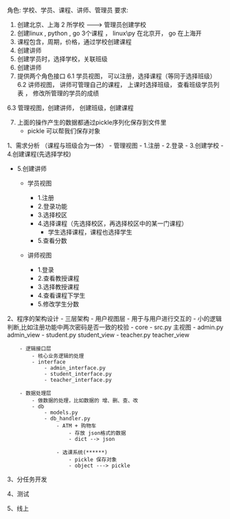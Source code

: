 角色: 学校、学员、课程、讲师、管理员 要求:

1. 创建北京、上海 2 所学校 ---> 管理员创建学校
2. 创建linux , python , go 3个课程 ， linux\py 在北京开， go 在上海开
3. 课程包含，周期，价格，通过学校创建课程
4. 创建讲师
5. 创建学员时，选择学校，关联班级
5. 创建讲师
6. 提供两个角色接口 6.1 学员视图， 可以注册，选择课程（等同于选择班级） 6.2 讲师视图， 讲师可管理自己的课程， 上课时选择班级， 查看班级学员列表 ， 修改所管理的学员的成绩

6.3 管理视图，创建讲师， 创建班级，创建课程

7. 上面的操作产生的数据都通过pickle序列化保存到文件里
    - pickle 可以帮我们保存对象

1、需求分析 （课程与班级合为一体） - 管理视图 - 1.注册 - 2.登录 - 3.创建学校 - 4.创建课程(先选择学校)
- 5.创建讲师

    - 学员视图
        - 1.注册
        - 2.登录功能
        - 3.选择校区
        - 4.选择课程（先选择校区，再选择校区中的某一门课程）
            - 学生选择课程，课程也选择学生
        - 5.查看分数

    - 讲师视图
        - 1.登录
        - 2.查看教授课程
        - 3.选择教授课程
        - 4.查看课程下学生
        - 5.修改学生分数

2、程序的架构设计 - 三层架构 - 用户视图层 - 用于与用户进行交互的 - 小的逻辑判断,比如注册功能中两次密码是否一致的校验 - core - src.py 主视图 - admin.py admin_view - student.py
student_view - teacher.py teacher_view

        - 逻辑接口层
            - 核心业务逻辑的处理
            - interface
                - admin_interface.py
                - student_interface.py
                - teacher_interface.py

        - 数据处理层
            - 做数据的处理，比如数据的 增、删、查、改
            - db
                - models.py
                - db_handler.py
                    - ATM + 购物车
                        - 存放 json格式的数据
                        - dict --> json

                    - 选课系统(******)
                        - pickle 保存对象
                        - object ---> pickle

3、分任务开发

4、测试

5、线上